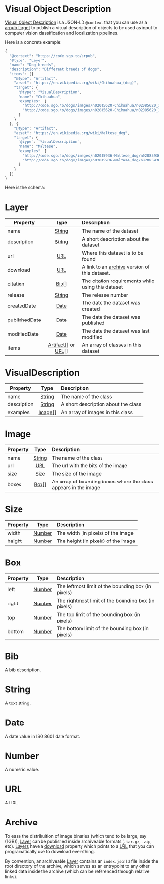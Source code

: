 # Visual Object Description

[Visual Object Description](#VisualDescription) is a JSON-LD ```@context``` that you can use as a [arpub target](#https://code.sgo.to/arpub#target) to publish a visual description of objects to be used as input to computer vision classification and localization pipelines.

Here is a concrete example:

```javascript
{
  "@context": "https://code.sgo.to/arpub",
  "@type": "Layer",
  "name": "Dog breeds",
  "description": "Different breeds of dogs",
  "items": [{
    "@type": "Artifact",
    "asset": "https://en.wikipedia.org/wiki/Chihuahua_(dog)",
    "target": {
      "@type": "VisualDescription",
      "name": "Chihuahua",
      "examples": [
        "http://code.sgo.to/dogs/images/n02085620-Chihuahua/n02085620_10074.jpg",
        "http://code.sgo.to/dogs/images/n02085620-Chihuahua/n02085620_10621.jpg"
      ]
    }
  }, {
    "@type": "Artifact",
    "asset": "https://en.wikipedia.org/wiki/Maltese_dog",
    "target": {
      "@type": "VisualDescription",
      "name": "Maltese",
      "examples": [
        "http://code.sgo.to/dogs/images/n02085936-Maltese_dog/n02085936_10073.jpg",
        "http://code.sgo.to/dogs/images/n02085936-Maltese_dog/n02085936_10148.jpg"
      ]
    }
  }]
}
```

Here is the schema:

# Layer

| Property      | Type                                  | Description                                                      |
| ------------- |:-------------------------------------:| :----------------------------------------------------------------|
| name          | [String](#string)                     | The name of the dataset                                          |
| description   | [String](#string)                     | A short description about the dataset                            |
| url           | [URL](#url)                           | Where this dataset is to be found                                |
| download      | [URL](#url)                           | A link to an [archive](#archive) version of this dataset.        |
| citation      | [Bib](#bib)[]                         | The citation requirements while using this dataset               |
| release       | [String](#string)                     | The release number                                               |
| createdDate   | [Date](#date)                         | The date the dataset was created                                 |
| publishedDate | [Date](#date)                         | The date the dataset was published                               |
| modifiedDate  | [Date](#date)                         | The date the dataset was last modified                           |
| items         | [Artifact](#http://code.sgo.to/arpub#artifact)[] or [URL](#url)[]    | An array of classes in this dataset                              |
      
# VisualDescription

| Property      | Type                                   | Description                                                      |
| ------------- |:--------------------------------------:| :----------------------------------------------------------------|
| name          | [String](#string)                      | The name of the class                                            |
| description   | [String](#string)                      | A short description about the class                              |
| examples      | [Image](#image)[]                      | An array of images in this class                                 |

# Image

| Property      | Type                                   | Description                                                      |
| ------------- |:--------------------------------------:| :----------------------------------------------------------------|
| name          | [String](#string)                      | The name of the class                                            |
| url           | [URL](#url)                            | The url with the bits of the image                               |
| size          | [Size](#size)                          | The size of the image                                            |
| boxes         | [Box](#box)[]                          | An array of bounding boxes where the class appears in the image  |

# Size

| Property      | Type                                   | Description                                                      |
| ------------- |:--------------------------------------:| :----------------------------------------------------------------|
| width         | [Number](#number)                      | The width (in pixels) of the image                               |
| height        | [Number](#number)                      | The height (in pixels) of the image                              |

# Box

| Property      | Type                                   | Description                                                      |
| ------------- |:--------------------------------------:| :----------------------------------------------------------------|
| left          | [Number](#number)                      | The leftmost limit of the bounding box (in pixels)               |
| right         | [Number](#number)                      | The rightmost limit of the bounding box (in pixels)              |
| top           | [Number](#number)                      | The top limit of the bounding box (in pixels)                    |
| bottom        | [Number](#number)                      | The bottom limit of the bounding box (in pixels)                 |

# Bib

A bib description.

# String

A text string.

# Date

A date value in ISO 8601 date format.

# Number

A numeric value.

# URL

A URL.

# Archive

To ease the distribuition of image binaries (which tend to be large, say (1GB)), [Layer](#layer) can be published inside archiveable formats (```.tar.gz```, ```.zip```, etc). [Layers](#layer) have a [download](#download) property which points to a [URL](#url) that you can programatically use to download everything.

By convention, an archiveable [Layer](#layer) contains an ```index.jsonld``` file inside the root directory of the archive, which serves as an entrypoint to any other linked data inside the archive (which can be referenced through relative links).

